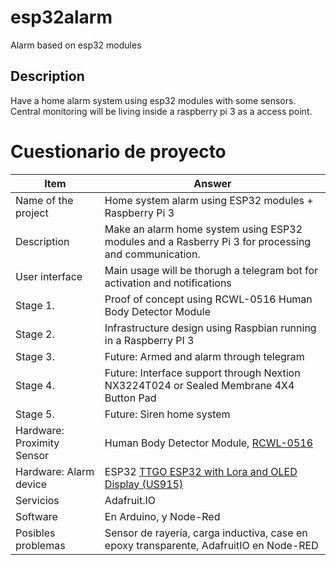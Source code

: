 # esp32alarm
Alarm based on esp32 modules

## Description
Have a home alarm system using esp32 modules with some sensors. Central
monitoring will be living inside a raspberry pi 3 as a access point. 

# Cuestionario de proyecto


|Item|Answer|
|----|-------|
|Name of the project|Home system alarm using ESP32 modules + Raspberry Pi 3|
|Description|Make an alarm home system using ESP32 modules and a Rasberry Pi 3 for processing and communication.|
|User interface|Main usage will be thorugh a telegram bot for activation and notifications|
|Stage 1.| Proof of concept using RCWL-0516 Human Body Detector Module|
|Stage 2.| Infrastructure design using Raspbian running in a Raspberry PI 3|
|Stage 3.| Future: Armed and alarm through telegram |
|Stage 4.| Future: Interface support through Nextion NX3224T024 or Sealed Membrane 4X4 Button Pad|
|Stage 5.| Future: Siren home system|
|Hardware: Proximity Sensor|Human Body Detector Module, [RCWL-0516](https://www.crcibernetica.com/rcwl-0516-human-body-detector-module/)|
|Hardware: Alarm device|ESP32 [TTGO ESP32 with Lora and OLED Display (US915)](https://www.crcibernetica.com/ttgo-esp32-with-lora-and-oled-display-us915/)|
|Servicios|Adafruit.IO|
|Software|En Arduino, y Node-Red|
|Posibles problemas|Sensor de rayería, carga inductiva, case en epoxy transparente, AdafruitIO en Node-RED|
